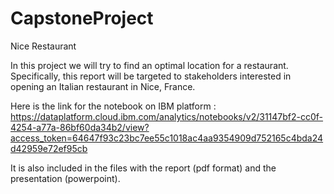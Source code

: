 # CapstoneProject
Nice Restaurant

In this project we will try to find an optimal location for a restaurant. Specifically, this report will be targeted to stakeholders interested in opening an Italian restaurant in Nice, France.

Here is the link for the notebook on IBM platform :
https://dataplatform.cloud.ibm.com/analytics/notebooks/v2/31147bf2-cc0f-4254-a77a-86bf60da34b2/view?access_token=64647f93c23bc7ee55c1018ac4aa9354909d752165c4bda24d42959e72ef95cb

It is also included in the files with the report (pdf format) and the presentation (powerpoint).

